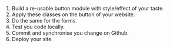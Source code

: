 1. Build a re-usable button module with style/effect of your taste.
1. Apply these classes on the button of your website.
1. Do the same for the forms.
1. Test you code locally.
1. Commit and synchronise you change on Github.
1. Deploy your site.